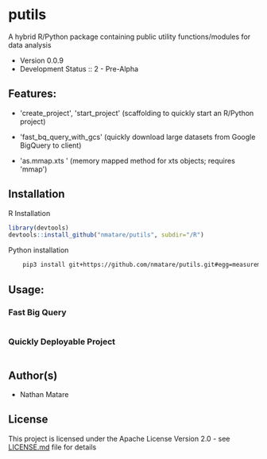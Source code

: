 # putils

A hybrid R/Python package containing public utility 
functions/modules for data analysis

* Version 0.0.9
* Development Status :: 2 - Pre-Alpha

## Features:

  * 'create_project', 'start_project' 
  	(scaffolding to quickly start an R/Python project)

  * 'fast_bq_query_with_gcs' (quickly download large datasets from 
      Google BigQuery to client) 

  * 'as.mmap.xts ' (memory mapped method for xts objects; requires 'mmap')


## Installation

R Installation

```R
library(devtools)
devtools::install_github("nmatare/putils", subdir="/R")
```

Python installation

```sh
    pip3 install git+https://github.com/nmatare/putils.git#egg=measurements
```

## Usage:

### Fast Big Query 

```R


```

### Quickly Deployable Project 

```R


```


Author(s)
----
* Nathan Matare 

## License

This project is licensed under the Apache License Version 2.0 - see 
[LICENSE.md](https://github.com/nmatare/putils/blob/master/README.md) 
file for details

